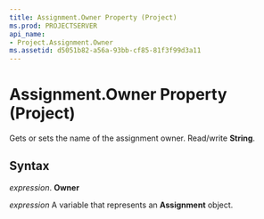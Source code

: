 ```yaml
---
title: Assignment.Owner Property (Project)
ms.prod: PROJECTSERVER
api_name:
- Project.Assignment.Owner
ms.assetid: d5051b82-a56a-93bb-cf85-81f3f99d3a11
---
```



# Assignment.Owner Property (Project)

Gets or sets the name of the assignment owner. Read/write  **String**.


## Syntax

 _expression_. **Owner**

 _expression_ A variable that represents an **Assignment** object.


